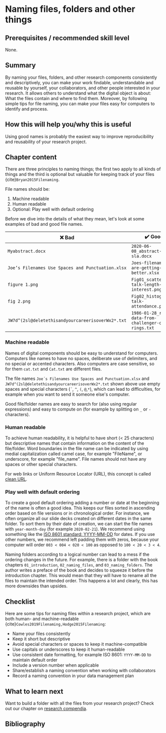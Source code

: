 # Naming files, folders and other things

## Prerequisites / recommended skill level

None.

## Summary

By naming your files, folders, and other research components consistently and descriptively, you can make your work findable, understandable and reusable by yourself, your collaborators, and other people interested in your research.
It allows others to understand what the digital object is about: What the files contain and where to find them. Moreover, by following simple tips for file naming, you can make your files easy for computers to identify and process.

## How this will help you/why this is useful

Using good names is probably the easiest way to improve reproducibility and reusability of your research project.

## Chapter content

There are three principles to naming things; the first two apply to all kinds of things and the third is optional but valuable for keeping track of your files {cite}`Bryan2015Filenaming`.

File names should be:
1. Machine readable
2. Human readable
3. Optional: Play well with default ordering


Before we dive into the details of what they mean, let's look at some examples of bad and good file names.

| ❌ Bad          | ✔️ Good |
| -----------------|-------------------------|
|`Myabstract.docx` | `2020-06-08_abstract-for-sla.docx` |
|`Joe’s Filenames Use Spaces and Punctuation.xlsx` | `Joes-filenames-are-getting-better.xlsx` |
|`figure 1.png` | `Fig01_scatterplot-talk-length-vs-interest.png` |
|`fig 2.png` | `Fig02_histogram-talk-attendance.png` |
|`JW7d^(2sl@deletethisandyourcareerisoverWx2*.txt` | `1986-01-28_raw-data-from-challenger-o-rings.txt` |


### Machine readable

Names of digital components should be easy to understand for computers.
Computers like names to have no spaces, deliberate use of delimiters, and no special or accented characters.
Also computers are case sensitive, so for them `cat.txt` and `Cat.txt` are different files.

The file names `Joe´s Filenames Use Spaces and Punctuation.xlsx` and `JW7d^(2sl@deletethisandyourcareerisoverWx2*.txt` shown above use empty spaces and special characters (`´`, `^`, `(`, `@`,`*`), which can lead to difficulties, for example when you want to send it someone else's computer.

Good file/folder names are easy to search for (also using regular expressions) and easy to compute on (for example by splitting on `_` or `-` characters).

### Human readable

To achieve human readability, it is helpful to have short (< 25 characters) but descriptive names that contain information on the content of the file/folder.
Word boundaries in the file name can be indicated by using medial capitalization called camel case, for example "FileName", or underscore, for example "file_name".
File names should not have any spaces or other special characters.

For web links or Uniform Resource Locator (URL), this concept is called [clean URL](https://en.wikipedia.org/wiki/Clean_URL).

### Play well with default ordering

To create a good default ordering adding a number or date at the beginning of the name is often a good idea.
This keeps our files sorted in ascending order based on file versions or in chronological order.
For instance, we often organize all our slide decks created on different dates in the same folder.
To sort them by their date of creation, we can start the file names with `year-month-day` (for example `2020-02-21`).
We recommend using something like the [ISO 8601 standard: YYYY-MM-DD](https://en.wikipedia.org/wiki/ISO_8601) for dates.
If you use other numbers, we recommend left padding them with zeros, because your computer will order `003 < 004 < 020 < 100` as opposed to `100 < 20 < 3 < 4`.

Naming folders according to a logical number can lead to a mess if the ordering changes in the future.
For example, there is a folder with the book chapters `01_introduction`, `02_naming_files`, and `03_naming_folders`. The author writes a preface of the book and decides to squeeze it before the introduction chapter. This would mean that they will have to rename all the files to maintain the intended order.
This happens a lot and clearly, this has more downsides than upsides.

## Checklist

Here are some tips for naming files within a research project, which are both human- and machine-readable {cite}`Cowles2019Filenaming,Hodge2015Filenaming`:

- Name your files consistently
- Keep it short but descriptive
- Avoid special characters or spaces to keep it machine-compatible
- Use capitals or underscores to keep it human-readable
- Use consistent date formatting, for example ISO 8601: `YYYY-MM-DD` to maintain default order
- Include a version number when applicable
- Share/establish a naming convention when working with collaborators
- Record a naming convention in your data management plan


## What to learn next

Want to build a folder with all the files from your research project?
Check out our chapter on [research compendia](research_compendia/research_compendia).


## Bibliography

```{bibliography} ../../_bibliography/references.bib
```
